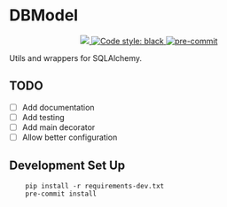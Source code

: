 # DBModel

<p align="center">
    <a href="https://codecov.io/gh/{{ repo }}">
        <img src="https://codecov.io/gh/{{ repo }}/main/graph/badge.svg?token=4I7OINJKAO"/>
    </a>
    <a href="https://github.com/psf/black">
        <img alt="Code style: black" src="https://img.shields.io/badge/code%20style-black-000000.svg">
    </a>
    <a href="https://github.com/pre-commit/pre-commit">
        <img src="https://img.shields.io/badge/pre--commit-enabled-brightgreen?logo=pre-commit&logoColor=white" alt="pre-commit" style="max-width:100%;">
    </a>
</p>

Utils and wrappers for SQLAlchemy.

## TODO

- [ ] Add documentation
- [ ] Add testing
- [ ] Add main decorator
- [ ] Allow better configuration

## Development Set Up

```
    pip install -r requirements-dev.txt
    pre-commit install
```
